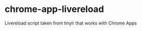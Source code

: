 chrome-app-livereload
=====================

Livereload script taken from tinylr that works with Chrome Apps
